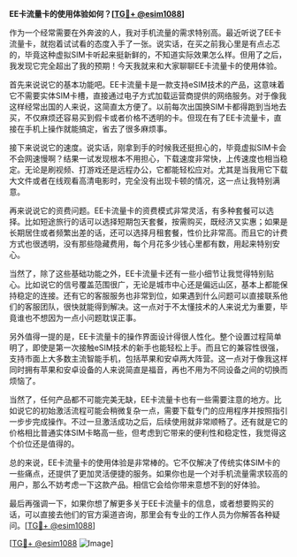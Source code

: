 **EE卡流量卡的使用体验如何？[[TG💪+ @esim1088](https://t.me/s/esim1088)]**

作为一个经常需要在外奔波的人，我对手机流量的需求特别高。最近听说了EE卡流量卡，就抱着试试看的态度入手了一张。说实话，在买之前我心里是有点忐忑的，毕竟这种虚拟SIM卡听起来挺新鲜的，不知道实际效果怎么样。但用了之后，我发现它完全超出了我的预期！今天我就来和大家聊聊EE卡流量卡的使用体验。

首先来说说它的基本功能吧。EE卡流量卡是一款支持eSIM技术的产品，这意味着它不需要实体SIM卡槽，直接通过电子方式加载运营商提供的网络服务。对于像我这样经常出国的人来说，这简直太方便了。以前每次出国换SIM卡都得跑到当地去买，不仅麻烦还容易买到假卡或者价格不透明的卡。但现在有了EE卡流量卡，直接在手机上操作就能搞定，省去了很多麻烦事。

接下来说说它的速度。说实话，刚拿到手的时候我还挺担心的，毕竟虚拟SIM卡会不会网速慢啊？结果一试发现根本不用担心，下载速度非常快，上传速度也相当稳定。无论是刷视频、打游戏还是远程办公，它都能轻松应对。尤其是当我用它下载大文件或者在线观看高清电影时，完全没有出现卡顿的情况，这一点让我特别满意。

再来说说它的资费问题。EE卡流量卡的资费模式非常灵活，有多种套餐可以选择。比如短途旅行的话可以选择短期包天套餐，按需购买，既经济又实惠；如果是长期居住或者频繁出差的话，还可以选择月租套餐，性价比非常高。而且它的计费方式也很透明，没有那些隐藏费用，每个月花多少钱心里都有数，用起来特别安心。

当然了，除了这些基础功能之外，EE卡流量卡还有一些小细节让我觉得特别贴心。比如说它的信号覆盖范围很广，无论是城市中心还是偏远山区，基本上都能保持稳定的连接。还有它的客服服务也非常到位，如果遇到什么问题可以直接联系他们的客服团队，很快就能得到解决。这一点对于不太懂技术的人来说尤为重要，毕竟谁也不想因为一点小问题耽误正事。

另外值得一提的是，EE卡流量卡的操作界面设计得很人性化。整个设置过程简单明了，即使是第一次接触eSIM技术的新手也能轻松上手。而且它的兼容性很强，支持市面上大多数主流智能手机，包括苹果和安卓两大阵营。这一点对于像我这样同时拥有苹果和安卓设备的人来说简直是福音，再也不用为不同设备之间的切换而烦恼了。

当然了，任何产品都不可能完美无缺，EE卡流量卡也有一些需要注意的地方。比如说它的初始激活流程可能会稍微复杂一点，需要下载专门的应用程序并按照指引一步步完成操作。不过一旦激活成功之后，后续使用就非常顺畅了。还有就是它的价格相比普通实体SIM卡略高一些，但考虑到它带来的便利性和稳定性，我觉得这个价位还是值得的。

总的来说，EE卡流量卡的使用体验是非常棒的。它不仅解决了传统实体SIM卡的一些痛点，还提供了更加灵活便捷的服务。如果你也是一个对手机流量需求较高的用户，那么不妨考虑一下这款产品。相信它会给你带来意想不到的好体验。

最后再强调一下，如果你想了解更多关于EE卡流量卡的信息，或者想要购买的话，可以直接去他们的官方渠道咨询，那里会有专业的工作人员为你解答各种疑问。[[TG💪+ @esim1088](https://t.me/s/esim1088)]

[[TG💪+ @esim1088](https://t.me/s/esim1088) ![Image](https://i.postimg.cc/4NQfJmqS/Snipaste-2025-05-13-00-14-12.png)]